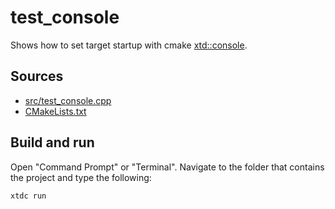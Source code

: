 # test_console

Shows how to set target startup with cmake [xtd::console](https://gammasoft71.github.io/xtd/reference_guides/latest/classxtd_1_1console.html).

## Sources

* [src/test_console.cpp](src/test_console.cpp)
* [CMakeLists.txt](CMakeLists.txt)

## Build and run

Open "Command Prompt" or "Terminal". Navigate to the folder that contains the project and type the following:

```shell
xtdc run
```
